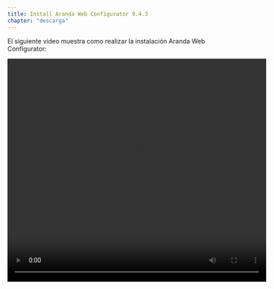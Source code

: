 ```yaml
---
title: Install Aranda Web Configurator 9.4.3
chapter: "descarga"
---
```


El siguiente video muestra como realizar la instalación Aranda Web Configurator:

<video width="580" height="500" controls> <source src="https://arandasoftware.sharepoint.com/sites/Documentacion-RepositorioPortalDoc/Documentos%20compartidos/Repositorio%20Portal%20Doc/ASDK%20v8/1.2%20ASDKv8/1.2.1.3%20Descarga%20Fuentes%20e%20Instalacion/1.2.1.3.3%20Install%20WebConfigurator%209.4.3.mp4?App=OneDriveWebVideo" type="video/mp4"> Your browser does not support the video tag. </video>
